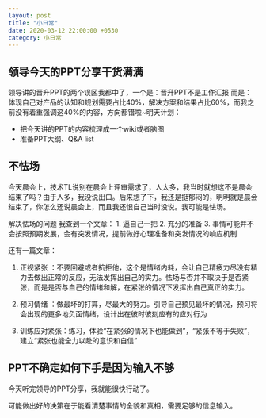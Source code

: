 ```yaml
---
layout: post
title: "小日常"
date: 2020-03-12 22:00:00 +0530
category: 小日常
---
```


## 领导今天的PPT分享干货满满

领导讲的晋升PPT的两个误区我都中了，一个是：晋升PPT不是工作汇报 而是：体现自己对产品的认知和规划需要占比40%，解决方案和结果占比60%，而我之前没有着重强调这40%的内容，方向都错啦~明天计划：

* 把今天讲的PPT的内容梳理成一个wiki或者脑图
* 准备PPT大纲、Q&A list

## 不怯场

今天晨会上，技术TL说别在晨会上评审需求了，人太多，我当时就想这不是晨会结束了吗？由于人多，我没说出口。后来想了下，我还是挺郁闷的，明明就是晨会结束了，你怎么还说晨会上，而且我还恨自己当时没说。我可能是怯场。

解决怯场的问题 我查到一个文章： 1. 逼自己一把  2. 充分的准备  3. 事情可能并不会按照预期发展，会有突发情况，提前做好心理准备和突发情况的响应机制

还有一篇文章：

1. 正视紧张 ：不要回避或者抗拒他，这个是情绪内耗，会让自己精疲力尽没有精力去做出正常的反应，无法发挥出自己的实力。怯场与否并不取决于是否紧张，而是是否与自己的情绪和解，在紧张的情况下发挥出自己真正的实力。

2. 预习情绪 ：做最坏的打算，尽最大的努力。引导自己预见最坏的情况，预习将会出现的更多地负面情绪，设计出在彼时彼刻应有的应对行为
3. 训练应对紧张：练习，体验“在紧张的情况下也能做到”，“紧张不等于失败”，建立“紧张也能全力以赴的意识和自信”

## PPT不确定如何下手是因为输入不够

今天听完领导的PPT分享，我就能很快行动了。

可能做出好的决策在于能看清楚事情的全貌和真相，需要足够的信息输入。



